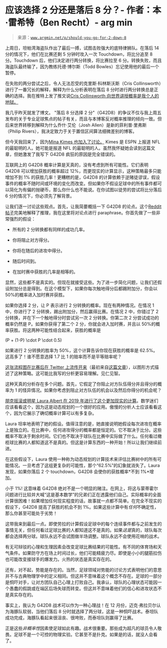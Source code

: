 <!--yml

category: 未分类

日期：2024-05-27 15:05:23

-->

# 应该选择 2 分还是落后 8 分？- 作者：本·雷希特（Ben Recht）- arg min

> 来源：[`www.argmin.net/p/should-you-go-for-2-down-8`](https://www.argmin.net/p/should-you-go-for-2-down-8)

上周日，坦帕湾海盗队作出了最后一搏，试图击败强大的底特律狮队。在落后 14 分的情况下，他们在比赛还剩 5 分钟时攻入一次 Touchdown，将比分追至 8 分。Touchdown 后，他们决定进行两分转换，将比赛拉至 6 分。转换失败，而且海盗队最终输了，因为教练托德·博尔斯（Todd Bowles）忘记使用他的最后一个暂停。

在失败的两分尝试之后，令人无法忍受的克里斯·科林斯沃斯（Cris Collinsworth）进行了一番冗长的解释，解释为什么分析表明在落后 8 分时进行两分转换总是正确的选择。我在推特上发了推文说[Cris Collinsworth 向世界讲授概率是我个人的地狱。](https://twitter.com/beenwrekt/status/1749205613467566557)

我几乎昨天就发了博文。 "落后 8 分选择 2 分"（G42D8）的争议不仅与我上周五发布的关于专业足球焦点的帖子有关，而且与本博客反对概率推理的倾向一致。但后来世界转移到解释为什么乔什·艾伦（Josh Allen）是新的菲利普·里弗斯（Philip Rivers），我决定致力于关于置信区间算法细微差别的博客。

但今天我回来了，因为[Mina Kimes 也加入了讨论。](https://twitter.com/minakimes/status/1749590957094547794) Kimes 是 ESPN 上报道 NFL 的最聪明的人。她可能是报道 NFL 的最聪明的人。虽然我怀疑她会读到这篇文章，但她激发了我写下 G42D8 疯狂的原因是完全错误的。

互联网上的 G42D8 概率计算是天真的，没有考虑到所有可能性。它们表明 G42D8 可以增加获胜的概率超过 12%，而更现实的计算显示，这种策略最多只能增加不到 1% 的获胜几率！更糟糕的是，G42D8 的计算依赖于逆赌徒谬误，假设事件的概率不随时间或环境的变化而改变。但如果你不假设足球中的所有事件都可以简化为有偏的抛硬币，那么你什么也不能说。在你试图以徒劳的尝试将比分落后 6 分的情况下，你必须先了解背景。

让我们逐一讨论这些观点。首先，让我简要概括一下 G42D8 的论点。这个[Reddit 帖子](https://www.reddit.com/r/nfl/comments/19cgka9/why_you_should_go_for_a_2_point_conversion_when/)完美地解释了推理，我在这里将对论点进行 paraphrase。你首先做了一些非常强烈的假设：

+   所有的 2 分转换都有同样的成功几率。

+   你将阻止对方得分。

+   你将在随后的进攻中得分。

+   随后时间到。

+   在加时赛中获胜的几率是相等的。

显然，这些都不是真实的。但现在就接受这些。为了进一步简化问题，让我们还假设附加分总是得到。在这个模型下，如果你每次触地得分后都踢附加分，你会以 50%的概率进入加时赛并获胜。

如果你选择 2 分，让 P 表示进行 2 分转换的概率。现在有两种情况。在情况 1 中，你进行了 2 分转换，踢出附加分，然后赢得比赛。在情况 2 中，你错过了 2 分转换，并在下一个触地得分时尝试另一次 2 分转换。你第二次 2 分尝试成功的概率仍然是 P。如果你获得了第二个 2 分，你就会进入加时赛，并且以 50%的概率获胜。将这两种可能性结合起来，获胜的概率是

\(P + (1-P) \cdot P \cdot 0.5\)

如果进行 2 分转换的胜率为 50%，这个计算告诉你现在获胜的概率是 62.5%。这高多了！谁不愿意选择 1.7 比 1 的赔率而不是平等赔率呢？

[这张流程图在比赛后在 Twitter 上流传开来](https://twitter.com/tejfbanalytics/status/1749204728292970717)（最初来自[这篇文章](https://sites.northwestern.edu/nusportsanalytics/2020/12/22/going-for-two-down-eight/)），以图形方式描述了这种策略。这可能比我写的分析更容易理解。见仁见智。

这种天真的分析存在多个问题。首先，它假定了你阻止对方队伍得分并且得分的概率为 1 的怪异情况。如果你考虑到阻止对方队伍的机会以及然后你得分的机会呢？

[朋克摇滚或明星 Laura Albert 在 2019 年进行了这个更加现实的计算](https://punkrockor.com/2019/11/15/when-should-a-football-team-attempt-a-two-point-conversion-instead-of-an-extra-point-a-dynamic-programming-approach/)。数学迷们应该看看这个，因为这是动态规划的一个很好的应用。傲慢的分析人士应该看看这个，因为它展示了确切概率计算可以有多复杂。

Laura 坦率地表明了她的假设。值得注意的是，她直接说明她假设每次进攻在概率上是独立的。在比赛中，任何进攻得分的概率都是恒定的。它不取决于比分。这些概率不取决于剩余时间。它们也不取决于球队在比赛中实际做了什么。任何看过橄榄球比赛的人都知道这不是真的。但这是计算东西的一种开始！所以让我们继续前进。

在这些假设下，Laura 使用一种称为动态规划的计算技术来评估比赛树中的所有可能情况。一旦考虑了这组更复杂的可能性，那个“62.5%”的幻象就消失了。Laura 发现，如果你落后 2 个 touchdown，G42D8 会使你的获胜概率*不到 1%*增加。

小于 1%! 这意味着 G42D8 绝对不是一个明显的赌注。在网上，将这与蒙蒂霍尔问题进行比较并大喊“这是基本数学”的兄弟们正在透露他们自己。实际概率的全面计算很困难！如果增加任何现实程度的话，故事就一点都不简单。在完全不现实的假设下，G42D8 提高了获胜的机会不到 1%。如果这些计算中有*任何*不确定性，那么你甚至可能处于劣势！

这带我来到最后一点。即使劳拉的计算假设足球中的每个连续事件都与之前发生的事情无关，但任何看过足球比赛的人都知道这不是真的。如果*这是*真的，球队每次都会选择两分球。球队永远不会试图做半场调整。球队永远不会使用花哨的战术。

有无可辩驳的心理和生理因素会改变足球比赛结果的可能性。有不同的体育场和天气条件。如果防守方在场上时间过长，他们可能精疲力尽。即使是小小的腿筋拉伤也可能改变接球手的爆发力。火热的状态是真实存在的。

还有，对不起，势能是存在的。当然，足球领域对势能的讨论方式表明他们的意思并不与古典物理学中的定义相同。但这并不意味着这个概念不存在。足球的一部分是恫吓对手，让对方团队自己心理上打败自己。我承认，球队的心理状态可能因一个愚蠢的假跳或在端区后场失球而转变。但这并不意味着他们的信心和进攻状态不是真实存在的。

事实上，我认为 G42D8 战术可以作为一种心理战！在 12 月份，迈克·弗拉贝尔认为海豚队软弱，当他们落后 8 分时就选择了两分球，这是一种恫吓战术。泰坦队成功完成，海豚队看起来很沮丧、很垮败，而泰坦队则赢得了比赛。

正是这些*非概率性*因素使足球如此有趣。战术很重要。那些成为超凡的球员令人敬畏。足球不是一个可控的物理实验。它甚至不是扑克。如果是的话，就没人会看了。
